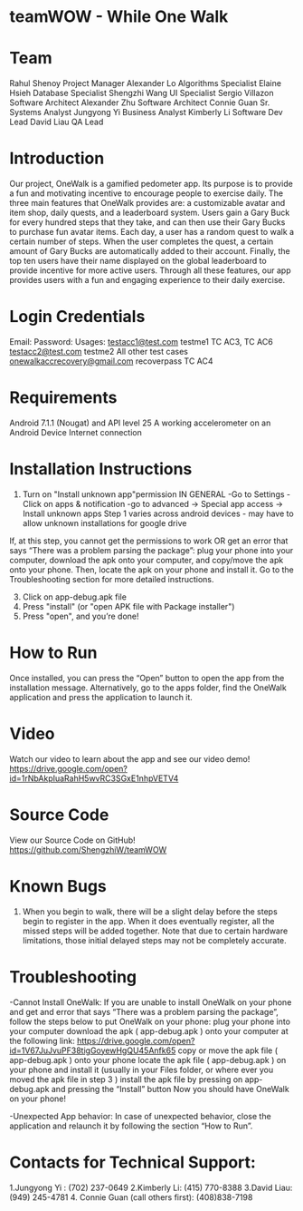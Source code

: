 # teamWOW - While One Walk

# Team
Rahul Shenoy				Project Manager
Alexander Lo 				Algorithms Specialist
Elaine Hsieh 				Database Specialist
Shengzhi Wang 			UI Specialist
Sergio Villazon 			Software Architect
Alexander Zhu 			Software Architect
Connie Guan				Sr. Systems Analyst
Jungyong Yi 				Business Analyst
Kimberly Li 				Software Dev Lead
David Liau	         QA Lead

# Introduction
Our project, OneWalk is a gamified pedometer app. Its purpose is to provide a fun and motivating incentive to encourage people to exercise daily. The three main features that OneWalk provides are: a customizable avatar and item shop, daily quests, and a leaderboard system. Users gain a Gary Buck for every hundred steps that they take, and can then use their Gary Bucks to purchase fun avatar items. Each day, a user has a random quest to walk a certain number of steps. When the user completes the quest, a certain amount of Gary Bucks are automatically added to their account. Finally, the top ten users have their name displayed on the global leaderboard to provide incentive for more active users. Through all these features, our app provides users with a fun and engaging experience to their daily exercise.

# Login Credentials
Email:				Password:		Usages:
testacc1@test.com		testme1			TC AC3, TC AC6
testacc2@test.com		testme2			All other test cases
onewalkaccrecovery@gmail.com	recoverpass		TC AC4

# Requirements
Android 7.1.1 (Nougat) and API level 25
A working accelerometer on an Android Device 
Internet connection

# Installation Instructions
1. Turn on "Install unknown app"permission
IN GENERAL
-Go to Settings
-Click on apps & notification
-go to advanced → Special app access → Install unknown apps
Step 1 varies across android devices - may have to allow unknown installations for google drive

If, at this step, you cannot get the permissions to work OR get an error that says “There was a problem parsing the package”: plug your phone into your computer, download the apk onto your computer, and copy/move the apk onto your phone. Then, locate the apk on your phone and install it. Go to the Troubleshooting section for more detailed instructions.

3. Click on app-debug.apk file
4. Press "install" (or "open APK file with Package installer")
5. Press "open", and you’re done!

# How to Run
Once installed, you can press the “Open” button to open the app from the installation message. Alternatively, go to the apps folder, find the OneWalk application and press the application to launch it.

# Video
Watch our video to learn about the app and see our video demo!
https://drive.google.com/open?id=1rNbAkpIuaRahH5wvRC3SGxE1nhpVETV4

# Source Code
View our Source Code on GitHub!
https://github.com/ShengzhiW/teamWOW

# Known Bugs
1. When you begin to walk, there will be a slight delay before the steps begin to register in the app. When it does eventually register, all the missed steps will be added together. Note that due to certain hardware limitations, those initial delayed steps may not be completely accurate.

# Troubleshooting
-Cannot Install OneWalk:
If you are unable to install OneWalk on your phone and get and error that says “There was a problem parsing the package”, follow the steps below to put OneWalk on your phone:
plug your phone into your computer
download the apk ( app-debug.apk ) onto your computer at the following link:
https://drive.google.com/open?id=1V67JuJvuPF38tigGoyewHgQU45Anfk65
copy or move the apk file ( app-debug.apk ) onto your phone
locate the apk file ( app-debug.apk ) on your phone and install it (usually in your Files folder, or where ever you moved the apk file in step 3 )
install the apk file by pressing on app-debug.apk and pressing the “Install” button
Now you should have OneWalk on your phone!
 
-Unexpected App behavior: 
In case of unexpected behavior, close the application and relaunch it by following the section “How to Run”. 

# Contacts for Technical Support:
1.Jungyong Yi : (702) 237-0649
2.Kimberly Li: (415) 770-8388
3.David Liau: (949) 245-4781
4. Connie Guan (call others first): (408)838-7198

